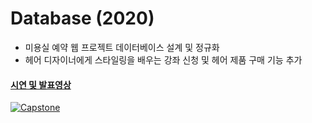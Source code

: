 # Database (2020)
- 미용실 예약 웹 프로젝트 데이터베이스 설계 및 정규화
- 헤어 디자이너에게 스타일링을 배우는 강좌 신청 및 헤어 제품 구매 기능 추가
  

#### [시연 및 발표영상](https://www.youtube.com/watch?v=P7jz62cK3AI)
[![Capstone](http://img.youtube.com/vi/P7jz62cK3AI/0.jpg)](https://www.youtube.com/watch?v=P7jz62cK3AI)
